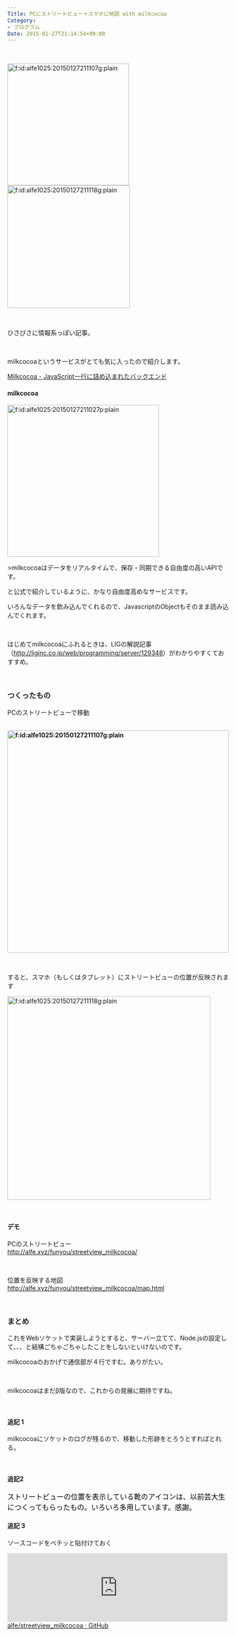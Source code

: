 ```yaml
---
Title: PCにストリートビュー＋スマホに地図 with milkcocoa
Category:
- プログラム
Date: 2015-01-27T21:14:54+09:00
---
```


<p> </p>
<p><img class="hatena-fotolife" title="f:id:alfe1025:20150127211107g:plain" src="http://cdn-ak.f.st-hatena.com/images/fotolife/a/alfe1025/20150127/20150127211107.gif" alt="f:id:alfe1025:20150127211107g:plain" width="276" /><img class="hatena-fotolife" title="f:id:alfe1025:20150127211118g:plain" src="http://cdn-ak.f.st-hatena.com/images/fotolife/a/alfe1025/20150127/20150127211118.gif" alt="f:id:alfe1025:20150127211118g:plain" width="278" /></p>
<p> </p>
<p>ひさびさに情報系っぽい記事。</p>
<p> </p>
<p>milkcocoaというサービスがとても気に入ったので紹介します。</p>
<p><a href="https://mlkcca.com/">Milkcocoa - JavaScript一行に詰め込まれたバックエンド</a></p>
<p><!-- more --></p>
<h4>milkcocoa </h4>
<p><img class="hatena-fotolife" title="f:id:alfe1025:20150127211027p:plain" src="http://cdn-ak.f.st-hatena.com/images/fotolife/a/alfe1025/20150127/20150127211027.png" alt="f:id:alfe1025:20150127211027p:plain" width="344" /></p>
<p>&gt;milkcocoaはデータをリアルタイムで、保存・同期できる自由度の高いAPIです。</p>
<p>と公式で紹介しているように、かなり自由度高めなサービスです。</p>
<p>いろんなデータを飲み込んでくれるので、JavascriptのObjectもそのまま読み込んでくれます。</p>
<p><strong><strong> </strong></strong></p>
<p>はじめてmilkcocoaにふれるときは、LIGの解説記事（<a href="http://liginc.co.jp/web/programming/server/129348">http://liginc.co.jp/web/programming/server/129348</a>）がわかりやすくておすすめ。</p>
<p><strong><strong> </strong></strong></p>

### つくったもの

<p>PCのストリートビューで移動</p>
<p><strong><strong> <img class="hatena-fotolife" title="f:id:alfe1025:20150127211107g:plain" src="http://cdn-ak.f.st-hatena.com/images/fotolife/a/alfe1025/20150127/20150127211107.gif" alt="f:id:alfe1025:20150127211107g:plain" width="503" /></strong></strong></p>
<p> </p>
<p>すると、スマホ（もしくはタブレット）にストリートビューの位置が反映されます</p>
<p><img class="hatena-fotolife" title="f:id:alfe1025:20150127211118g:plain" src="http://cdn-ak.f.st-hatena.com/images/fotolife/a/alfe1025/20150127/20150127211118.gif" alt="f:id:alfe1025:20150127211118g:plain" width="461" /></p>
<p><strong><strong> </strong></strong></p>
<h4>デモ</h4>
<p>PCのストリートビュー<br /><a href="http://alfe.xyz/funyou/streetview_milkcocoa/">http://alfe.xyz/funyou/streetview_milkcocoa/</a></p>
<p> </p>
<p>位置を反映する地図<br /><a href="http://alfe.xyz/funyou/streetview_milkcocoa/map.html">http://alfe.xyz/funyou/streetview_milkcocoa/map.html</a></p>
<p><strong><strong> </strong></strong></p>

### まとめ

<p>これをWebソケットで実装しようとすると、サーバー立てて、Node.jsの設定して、、、と結構ごちゃごちゃしたことをしないといけないのです。</p>
<p>milkcocoaのおかげで通信部が４行ですむ。ありがたい。</p>
<p><strong><strong> </strong></strong></p>
<p>milkcocoaはまだβ版なので、これからの発展に期待ですね。</p>
<p><strong><strong> </strong></strong></p>
<h4>追記 1</h4>
<p>milkcocoaにソケットのログが残るので、移動した形跡をとろうとすればとれる。</p>
<p> </p>
<h4>追記2</h4>
<p><span style="color: #000000; font-family: 'Helvetica Neue', Helvetica, Arial, 'ヒラギノ角ゴ Pro W3', 'Hiragino Kaku Gothic Pro', メイリオ, Meiryo, 'ＭＳ Ｐゴシック', 'MS PGothic', sans-serif; font-size: 16px; font-style: normal; font-variant: normal; font-weight: normal; letter-spacing: normal; line-height: 24px; orphans: auto; text-align: start; text-indent: 0px; text-transform: none; white-space: normal; widows: auto; word-spacing: 0px; -webkit-text-stroke-width: 0px; display: inline !important; float: none; background-color: #ffffff;">ストリートビューの位置を表示している靴のアイコンは、以前芸大生につくってもらったもの。いろいろ多用しています。感謝。</span></p>
<h4>追記 3</h4>
<p>ソースコードをペチッと貼付けておく</p>
<p><iframe class="embed-card embed-webcard" style="width: 100%; height: 155px; max-width: 500px; margin: auto;" title="alfe/streetview_milkcocoa" src="https://hatenablog-parts.com/embed?url=https%3A%2F%2Fgithub.com%2Falfe%2Fstreetview_milkcocoa%2Ftree%2Fmaster" frameborder="0" scrolling="no">&amp;amp;amp;lt;a href="https://github.com/alfe/streetview_milkcocoa/tree/master" data-mce-href="https://github.com/alfe/streetview_milkcocoa/tree/master"&amp;amp;amp;gt;alfe/streetview_milkcocoa&amp;amp;amp;lt;/a&amp;amp;amp;gt;</iframe><br /> <a href="https://github.com/alfe/streetview_milkcocoa/tree/master">alfe/streetview_milkcocoa · GitHub</a></p>
<h4> </h4>
<p><strong><br /><br /></strong></p>
